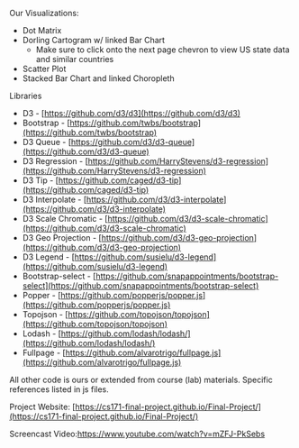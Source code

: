 Our Visualizations:

- Dot Matrix
- Dorling Cartogram w/ linked Bar Chart
  - Make sure to click onto the next page chevron to view US state data and similar countries
- Scatter Plot
- Stacked Bar Chart and linked Choropleth

Libraries

- D3 - [https://github.com/d3/d3](https://github.com/d3/d3)
- Bootstrap - [https://github.com/twbs/bootstrap](https://github.com/twbs/bootstrap)
- D3 Queue - [https://github.com/d3/d3-queue](https://github.com/d3/d3-queue)
- D3 Regression - [https://github.com/HarryStevens/d3-regression](https://github.com/HarryStevens/d3-regression)
- D3 Tip - [https://github.com/caged/d3-tip](https://github.com/caged/d3-tip)
- D3 Interpolate - [https://github.com/d3/d3-interpolate](https://github.com/d3/d3-interpolate)
- D3 Scale Chromatic - [https://github.com/d3/d3-scale-chromatic](https://github.com/d3/d3-scale-chromatic)
- D3 Geo Projection - [https://github.com/d3/d3-geo-projection](https://github.com/d3/d3-geo-projection)
- D3 Legend - [https://github.com/susielu/d3-legend](https://github.com/susielu/d3-legend)
- Bootstrap-select - [https://github.com/snapappointments/bootstrap-select](https://github.com/snapappointments/bootstrap-select)
- Popper - [https://github.com/popperjs/popper.js](https://github.com/popperjs/popper.js)
- Topojson - [https://github.com/topojson/topojson](https://github.com/topojson/topojson)
- Lodash - [https://github.com/lodash/lodash/](https://github.com/lodash/lodash/)
- Fullpage - [https://github.com/alvarotrigo/fullpage.js](https://github.com/alvarotrigo/fullpage.js)

All other code is ours or extended from course (lab) materials. Specific references listed in js files.

Project Website: [https://cs171-final-project.github.io/Final-Project/](https://cs171-final-project.github.io/Final-Project/)

Screencast Video:https://www.youtube.com/watch?v=mZFJ-PkSebs